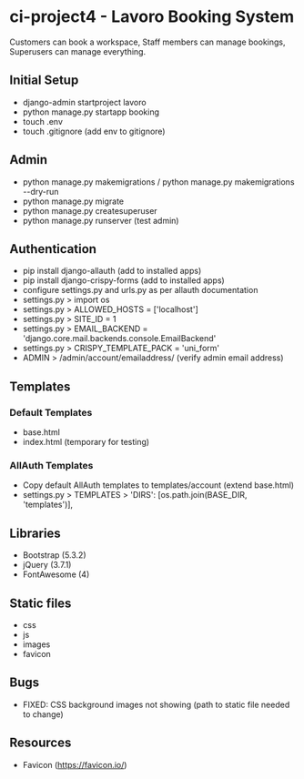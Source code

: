 # ci-project4 - Lavoro Booking System
Customers can book a workspace, Staff members can manage bookings, Superusers can manage everything.

## Initial Setup
- django-admin startproject lavoro
- python manage.py startapp booking
- touch .env
- touch .gitignore (add env to gitignore)

## Admin
- python manage.py makemigrations / python manage.py makemigrations --dry-run
- python manage.py migrate
- python manage.py createsuperuser
- python manage.py runserver (test admin)

## Authentication
- pip install django-allauth (add to installed apps)
- pip install django-crispy-forms (add to installed apps)
- configure settings.py and urls.py as per allauth documentation
- settings.py > import os
- settings.py > ALLOWED_HOSTS = ['localhost']
- settings.py > SITE_ID = 1
- settings.py > EMAIL_BACKEND = 'django.core.mail.backends.console.EmailBackend'
- settings.py > CRISPY_TEMPLATE_PACK = 'uni_form'
- ADMIN > /admin/account/emailaddress/ (verify admin email address)


## Templates

### Default Templates
- base.html
- index.html (temporary for testing)

### AllAuth Templates
- Copy default AllAuth templates to templates/account (extend base.html)
- settings.py > TEMPLATES > 'DIRS': [os.path.join(BASE_DIR, 'templates')],

## Libraries
- Bootstrap (5.3.2)
- jQuery (3.7.1)
- FontAwesome (4)

## Static files
- css
- js
- images
- favicon

## Bugs
- FIXED: CSS background images not showing (path to static file needed to change)

## Resources
- Favicon (https://favicon.io/)
